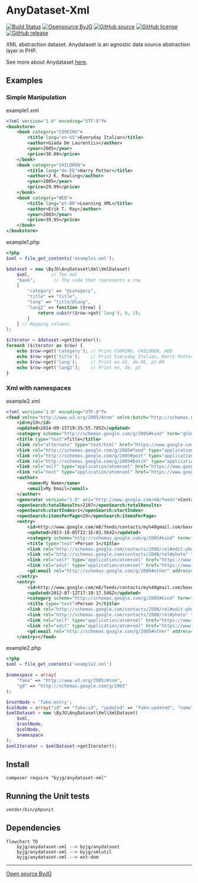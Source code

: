 # AnyDataset-Xml

[![Build Status](https://github.com/byjg/php-anydataset-xml/actions/workflows/phpunit.yml/badge.svg?branch=master)](https://github.com/byjg/php-anydataset-xml/actions/workflows/phpunit.yml) 
[![Opensource ByJG](https://img.shields.io/badge/opensource-byjg-success.svg)](http://opensource.byjg.com) 
[![GitHub source](https://img.shields.io/badge/Github-source-informational?logo=github)](https://github.com/byjg/php-anydataset-xml/) 
[![GitHub license](https://img.shields.io/github/license/byjg/php-anydataset-xml.svg)](https://opensource.byjg.com/opensource/licensing.html) 
[![GitHub release](https://img.shields.io/github/release/byjg/php-anydataset-xml.svg)](https://github.com/byjg/php-anydataset-xml/releases/)

XML abstraction dataset. Anydataset is an agnostic data source abstraction layer in PHP. 

See more about Anydataset [here](https://opensource.byjg.com/php/anydataset).

## Examples

### Simple Manipulation

example1.xml
```xml
<?xml version="1.0" encoding="UTF-8"?>
<bookstore>
    <book category="COOKING">
        <title lang="en-US">Everyday Italian</title>
        <author>Giada De Laurentiis</author>
        <year>2005</year>
        <price>30.00</price>
    </book>
    <book category="CHILDREN">
        <title lang="de-DE">Harry Potter</title>
        <author>J K. Rowling</author>
        <year>2005</year>
        <price>29.99</price>
    </book>
    <book category="WEB">
        <title lang="pt-BR">Learning XML</title>
        <author>Erik T. Ray</author>
        <year>2003</year>
        <price>39.95</price>
    </book>
</bookstore>
```

example1.php
```php
<?php
$xml = file_get_contents('example1.xml');

$dataset = new \ByJG\AnyDataset\Xml\XmlDataset(
    $xml,        // The Xml
    "book",       // The node that represents a row
    [
        "category" => "@category",
        "title" => "title",
        "lang" => "title/@lang",
        "lang2" => function ($row) {
            return substr($row->get('lang'), 0, 2);
        }
    ] // Mapping columns
);

$iterator = $dataset->getIterator();
foreach ($iterator as $row) {
    echo $row->get('category'); // Print COOKING, CHILDREN, WEB
    echo $row->get('title');    // Print Everyday Italian, Harry Potter, Learning Xml
    echo $row->get('lang');     // Print en-US, de-DE, pt-BR
    echo $row->get('lang2');    // Print en, de, pt
}
```

### Xml with namespaces

example2.xml
```xml
<?xml version="1.0" encoding="UTF-8"?>
<feed xmlns="http://www.w3.org/2005/Atom" xmlns:batch="http://schemas.google.com/gdata/batch" xmlns:gContact="http://schemas.google.com/contact/2008" xmlns:gd="http://schemas.google.com/g/2005" xmlns:openSearch="http://a9.com/-/spec/opensearchrss/1.0/">
    <id>myId</id>
    <updated>2014-09-15T19:35:55.795Z</updated>
    <category scheme="http://schemas.google.com/g/2005#kind" term="gContact#contact"/>
    <title type="text">Title</title>
    <link rel="alternate" type="text/html" href="https://www.google.com/"/>
    <link rel="http://schemas.google.com/g/2005#feed" type="application/atom+xml" href="https://www.google.com/m8/feeds/contacts/my%40gmail.com/full"/>
    <link rel="http://schemas.google.com/g/2005#post" type="application/atom+xml" href="https://www.google.com/m8/feeds/contacts/my%40gmail.com/full"/>
    <link rel="http://schemas.google.com/g/2005#batch" type="application/atom+xml" href="https://www.google.com/m8/feeds/contacts/my%40gmail.com/full/batch"/>
    <link rel="self" type="application/atom+xml" href="https://www.google.com/m8/feeds/contacts/my%40gmail.com/full?max-results=20"/>
    <link rel="next" type="application/atom+xml" href="https://www.google.com/m8/feeds/contacts/my%40gmail.com/full?max-results=20&amp;start-index=21"/>
    <author>
        <name>My Name</name>
        <email>My Email</email>
    </author>
    <generator version="1.0" uri="http://www.google.com/m8/feeds">Contacts</generator>
    <openSearch:totalResults>2107</openSearch:totalResults>
    <openSearch:startIndex>1</openSearch:startIndex>
    <openSearch:itemsPerPage>20</openSearch:itemsPerPage>
    <entry>
        <id>http://www.google.com/m8/feeds/contacts/my%40gmail.com/base/0</id>
        <updated>2013-10-05T22:16:03.564Z</updated>
        <category scheme="http://schemas.google.com/g/2005#kind" term="gContact#contact"/>
        <title type="text">Person 1</title>
        <link rel="http://schemas.google.com/contacts/2008/rel#edit-photo" type="image/*" href="https://www.google.com/m8/feeds/photos/media/my%40gmail.com/1/ABCDE"/>
        <link rel="http://schemas.google.com/contacts/2008/rel#photo" type="image/*" href="https://www.google.com/m8/feeds/photos/media/my%40gmail.com/1"/>
        <link rel="self" type="application/atom+xml" href="https://www.google.com/m8/feeds/contacts/my%40gmail.com/full/0"/>
        <link rel="edit" type="application/atom+xml" href="https://www.google.com/m8/feeds/contacts/my%40gmail.com/full/0/1234"/>
        <gd:email rel="http://schemas.google.com/g/2005#other" address="p1@gmail.com" primary="true"/>
    </entry>
    <entry>
        <id>http://www.google.com/m8/feeds/contacts/my%40gmail.com/base/1</id>
        <updated>2012-07-12T17:19:17.546Z</updated>
        <category scheme="http://schemas.google.com/g/2005#kind" term="http://schemas.google.com/contact/2008#contact"/>
        <title type="text">Person 2</title>
        <link rel="http://schemas.google.com/contacts/2008/rel#edit-photo" type="image/*" href="https://www.google.com/m8/feeds/photos/media/my%40gmail.com/1/EDFGH"/>
        <link rel="http://schemas.google.com/contacts/2008/rel#photo" type="image/*" href="https://www.google.com/m8/feeds/photos/media/my%40gmail.com/1"/>
        <link rel="self" type="application/atom+xml" href="https://www.google.com/m8/feeds/contacts/my%40gmail.com/full/1"/>
        <link rel="edit" type="application/atom+xml" href="https://www.google.com/m8/feeds/contacts/my%40gmail.com/full/1/5678"/>
        <gd:email rel="http://schemas.google.com/g/2005#other" address="p2@gmail.com" primary="true"/>
    </entry></feed>
```

example2.php
```php
<?php
$xml = file_get_contents('example2.xml')

$namespace = array(
    "fake" => "http://www.w3.org/2005/Atom",
    "gd" => "http://schemas.google.com/g/2005"
);

$rootNode = 'fake:entry';
$colNode = array("id" => "fake:id", "updated" => "fake:updated", "name" => "fake:title", "email" => "gd:email/@address");
$xmlDataset = new \ByJG\AnyDataset\Xml\XmlDataset(
    $xml,
    $rootNode,
    $colNode,
    $namespace
);
$xmlIterator = $xmlDataset->getIterator();
```

## Install

```
composer require "byjg/anydataset-xml"
```

## Running the Unit tests

```bash
vendor/bin/phpunit
```

## Dependencies

```mermaid
flowchart TD
    byjg/anydataset-xml --> byjg/anydataset
    byjg/anydataset-xml --> byjg/xmlutil
    byjg/anydataset-xml --> ext-dom
```
----
[Open source ByJG](http://opensource.byjg.com)
